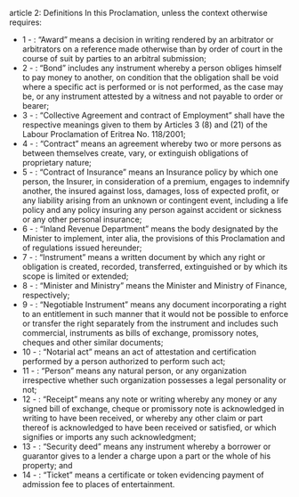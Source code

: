 article 2: Definitions
In this Proclamation, unless the context otherwise requires:
<ul>
			<li>1 - : “Award” means a decision in writing rendered by an arbitrator or arbitrators on a reference made otherwise than by order of court in the course of suit by parties to an arbitral submission;<ul>
			</ul></li>			<li>2 - : “Bond” includes any instrument whereby a person obliges himself to pay money to another, on condition that the obligation shall be void where a specific act is performed or is not performed, as the case may be, or any instrument attested by a witness and not payable to order or bearer;<ul>
			</ul></li>			<li>3 - : “Collective Agreement and contract of Employment” shall have the respective meanings given to them by Articles 3 (8) and (21) of the Labour Proclamation of Eritrea No. 118&#x2F;2001;<ul>
			</ul></li>			<li>4 - : “Contract” means an agreement whereby two or more persons as between themselves create, vary, or extinguish obligations of proprietary nature;<ul>
			</ul></li>			<li>5 - : “Contract of Insurance” means an Insurance policy by which one person, the Insurer, in consideration of a premium, engages to indemnify another, the insured against loss, damages, loss of expected profit, or any liability arising from an unknown or contingent event, including a life policy and any policy insuring any person against accident or sickness or any other personal insurance;<ul>
			</ul></li>			<li>6 - : “Inland Revenue Department” means the body designated by the Minister to implement, inter alia, the provisions of this Proclamation and of regulations issued hereunder;<ul>
			</ul></li>			<li>7 - : “Instrument” means a written document by which any right or obligation is created, recorded, transferred, extinguished or by which its scope is limited or extended;<ul>
			</ul></li>			<li>8 - : “Minister and Ministry” means the Minister and Ministry of Finance, respectively;<ul>
			</ul></li>			<li>9 - : “Negotiable Instrument” means any document incorporating a right to an entitlement in such manner that it would not be possible to enforce or transfer the right separately from the instrument and includes such commercial, instruments as bills of exchange, promissory notes, cheques and other similar documents;<ul>
			</ul></li>			<li>10 - : “Notarial act” means an act of attestation and certification performed by a person authorized to perform such act;<ul>
			</ul></li>			<li>11 - : “Person” means any natural person, or any organization irrespective whether such organization possesses a legal personality or not;<ul>
			</ul></li>			<li>12 - : “Receipt” means any note or writing whereby any money or any signed bill of exchange, cheque or promissory note is acknowledged in writing to have been received, or whereby any other claim or part thereof is acknowledged to have been received or satisfied, or which signifies or imports any such acknowledgment;<ul>
			</ul></li>			<li>13 - : “Security deed” means any instrument whereby a borrower or guarantor gives to a lender a charge upon a part or the whole of his property; and<ul>
			</ul></li>			<li>14 - : “Ticket” means a certificate or token evidencing payment of admission fee to places of entertainment.<ul>
			</ul></li></ul>